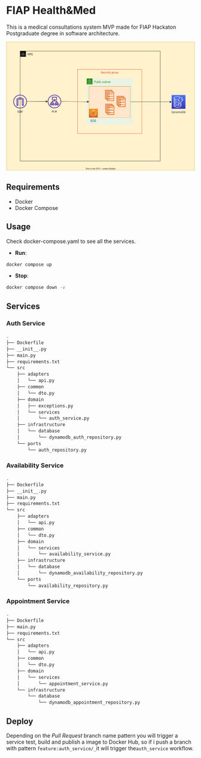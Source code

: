 # FIAP Health&Med

This is a medical consultations system MVP made for FIAP Hackaton
Postgraduate degree in software architecture.

![architecture](docs/architecture.drawio.svg)

## Requirements

- Docker
- Docker Compose

## Usage

Check docker-compose.yaml to see all the services.

- **Run**:

```sh
docker compose up
```

- **Stop**:

```sh
docker compose down -v
```

## Services

### Auth Service

```sh
.
├── Dockerfile
├── __init__.py
├── main.py
├── requirements.txt
└── src
    ├── adapters
    │   └── api.py
    ├── common
    │   └── dto.py
    ├── domain
    │   ├── exceptions.py
    │   └── services
    │       └── auth_service.py
    ├── infrastructure
    │   └── database
    │       └── dynamodb_auth_repository.py
    └── ports
        └── auth_repository.py
```

### Availability Service

```sh
.
├── Dockerfile
├── __init__.py
├── main.py
├── requirements.txt
└── src
    ├── adapters
    │   └── api.py
    ├── common
    │   └── dto.py
    ├── domain
    │   └── services
    │       └── availability_service.py
    ├── infrastructure
    │   └── database
    │       └── dynamodb_availability_repository.py
    └── ports
        └── availability_repository.py
```

### Appointment Service

```sh
.
├── Dockerfile
├── main.py
├── requirements.txt
└── src
    ├── adapters
    │   └── api.py
    ├── common
    │   └── dto.py
    ├── domain
    │   └── services
    │       └── appointment_service.py
    └── infrastructure
        └── database
            └── dynamodb_appointment_repository.py
```

## Deploy

Depending on the _Pull Request_ branch name pattern you will trigger a service test, build and publish a image to Docker Hub, so if i push a branch with pattern `feature:auth_service/_`it will trigger the`auth_service` workflow.
